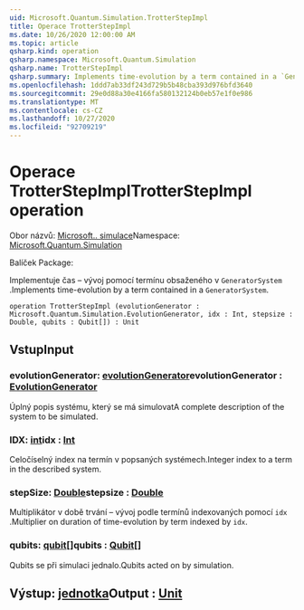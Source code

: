```yaml
---
uid: Microsoft.Quantum.Simulation.TrotterStepImpl
title: Operace TrotterStepImpl
ms.date: 10/26/2020 12:00:00 AM
ms.topic: article
qsharp.kind: operation
qsharp.namespace: Microsoft.Quantum.Simulation
qsharp.name: TrotterStepImpl
qsharp.summary: Implements time-evolution by a term contained in a `GeneratorSystem`.
ms.openlocfilehash: 1ddd7ab33df243d729b5b48cba393d976bfd3640
ms.sourcegitcommit: 29e0d88a30e4166fa580132124b0eb57e1f0e986
ms.translationtype: MT
ms.contentlocale: cs-CZ
ms.lasthandoff: 10/27/2020
ms.locfileid: "92709219"
---
```

# <a name="trotterstepimpl-operation"></a><span data-ttu-id="c7d00-102">Operace TrotterStepImpl</span><span class="sxs-lookup"><span data-stu-id="c7d00-102">TrotterStepImpl operation</span></span>

<span data-ttu-id="c7d00-103">Obor názvů: [Microsoft.. simulace](xref:Microsoft.Quantum.Simulation)</span><span class="sxs-lookup"><span data-stu-id="c7d00-103">Namespace: [Microsoft.Quantum.Simulation](xref:Microsoft.Quantum.Simulation)</span></span>

<span data-ttu-id="c7d00-104">Balíček [](https://nuget.org/packages/)</span><span class="sxs-lookup"><span data-stu-id="c7d00-104">Package: [](https://nuget.org/packages/)</span></span>


<span data-ttu-id="c7d00-105">Implementuje čas – vývoj pomocí termínu obsaženého v `GeneratorSystem` .</span><span class="sxs-lookup"><span data-stu-id="c7d00-105">Implements time-evolution by a term contained in a `GeneratorSystem`.</span></span>

```qsharp
operation TrotterStepImpl (evolutionGenerator : Microsoft.Quantum.Simulation.EvolutionGenerator, idx : Int, stepsize : Double, qubits : Qubit[]) : Unit
```


## <a name="input"></a><span data-ttu-id="c7d00-106">Vstup</span><span class="sxs-lookup"><span data-stu-id="c7d00-106">Input</span></span>

### <a name="evolutiongenerator--evolutiongenerator"></a><span data-ttu-id="c7d00-107">evolutionGenerator: [evolutionGenerator](xref:Microsoft.Quantum.Simulation.EvolutionGenerator)</span><span class="sxs-lookup"><span data-stu-id="c7d00-107">evolutionGenerator : [EvolutionGenerator](xref:Microsoft.Quantum.Simulation.EvolutionGenerator)</span></span>

<span data-ttu-id="c7d00-108">Úplný popis systému, který se má simulovat</span><span class="sxs-lookup"><span data-stu-id="c7d00-108">A complete description of the system to be simulated.</span></span>


### <a name="idx--int"></a><span data-ttu-id="c7d00-109">IDX: [int](xref:microsoft.quantum.lang-ref.int)</span><span class="sxs-lookup"><span data-stu-id="c7d00-109">idx : [Int](xref:microsoft.quantum.lang-ref.int)</span></span>

<span data-ttu-id="c7d00-110">Celočíselný index na termín v popsaných systémech.</span><span class="sxs-lookup"><span data-stu-id="c7d00-110">Integer index to a term in the described system.</span></span>


### <a name="stepsize--double"></a><span data-ttu-id="c7d00-111">stepSize: [Double](xref:microsoft.quantum.lang-ref.double)</span><span class="sxs-lookup"><span data-stu-id="c7d00-111">stepsize : [Double](xref:microsoft.quantum.lang-ref.double)</span></span>

<span data-ttu-id="c7d00-112">Multiplikátor v době trvání – vývoj podle termínů indexovaných pomocí `idx` .</span><span class="sxs-lookup"><span data-stu-id="c7d00-112">Multiplier on duration of time-evolution by term indexed by `idx`.</span></span>


### <a name="qubits--qubit"></a><span data-ttu-id="c7d00-113">qubits: [qubit](xref:microsoft.quantum.lang-ref.qubit)[]</span><span class="sxs-lookup"><span data-stu-id="c7d00-113">qubits : [Qubit](xref:microsoft.quantum.lang-ref.qubit)[]</span></span>

<span data-ttu-id="c7d00-114">Qubits se při simulaci jednalo.</span><span class="sxs-lookup"><span data-stu-id="c7d00-114">Qubits acted on by simulation.</span></span>



## <a name="output--unit"></a><span data-ttu-id="c7d00-115">Výstup: [jednotka](xref:microsoft.quantum.lang-ref.unit)</span><span class="sxs-lookup"><span data-stu-id="c7d00-115">Output : [Unit](xref:microsoft.quantum.lang-ref.unit)</span></span>

